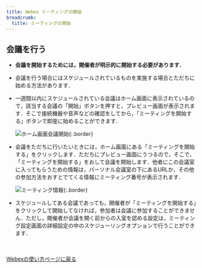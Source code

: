 ```yaml
---
title: Webex ミーティングの開始
breadcrumb:
  title: ミーティングの開始
---
```


## 会議を行う
* **会議を開始するためには，開催者が明示的に開始する必要があります．**
* 会議を行う場合にはスケジュールされているものを実施する場合とただちに始める方法があります．
* 一週間以内にスケジュールされている会議はホーム画面に表示されているので，該当する会議の「開始」ボタンを押すと，プレビュー画面が表示されます．そこで接続機器や音声などの確認をしてから，「ミーティングを開始する」ボタンで即座に始めることができます．

	![ホーム画面会議開始](img/webex_meeting_open.PNG){:.border}

* 会議をただちに行いたいときには，ホーム画面にある「ミーティングを開始する」をクリックします．ただちにプレビュー画面にうつるので，そこで，「ミーティングを開始する」をおして会議を開始します．他者にこの会議室に入ってもらうための情報は，パーソナル会議室の下にあるURLか，その他の参加方法をおすとでてくる情報にミーティング番号が表示されます．

	![ミーティング情報](img/webex_meeting_id.PNG){:.border}

* スケジュールしてある会議であっても，開催者が「ミーティングを開始する」をクリックして開始してなければ，参加者は会議に参加することができません．ただし，開催者が会議を開く前からの入室を認める設定は，ミーティング設定画面の詳細設定の中のスケジューリングオプションで行うことができます．


<br>
<br>
<a href="index" target="_blank">Webexの使い方ページに戻る</a>

